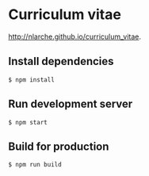 # Curriculum vitae
http://nlarche.github.io/curriculum_vitae.

## Install dependencies

```console
$ npm install
```

## Run development server

```console
$ npm start
```

## Build for production

```console
$ npm run build
```

